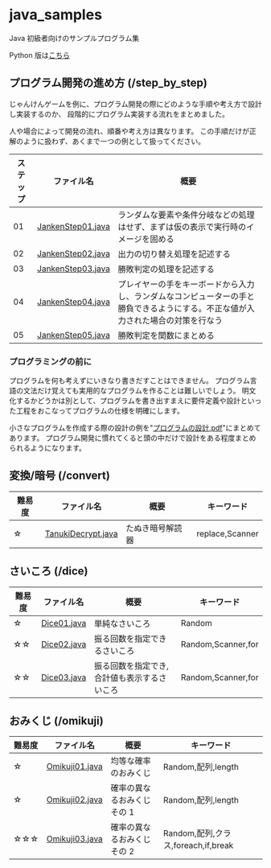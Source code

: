 # java_samples

Java 初級者向けのサンプルプログラム集

Python 版は[こちら](https://github.com/AyumuTakai/python_samples)

## プログラム開発の進め方 (/step_by_step)

じゃんけんゲームを例に、プログラム開発の際にどのような手順や考え方で設計し実装するのか、
段階的にプログラム実装する流れをまとめました。

人や場合によって開発の流れ、順番や考え方は異なります。
この手順だけが正解のように扱わず、あくまで一つの例として扱ってください。

| ステップ | ファイル名                                                                                               | 概要                                                                                                                             |
| -------- | -------------------------------------------------------------------------------------------------------- | -------------------------------------------------------------------------------------------------------------------------------- |
| 01       | [JankenStep01.java](https://github.com/AyumuTakai/java_samples/blob/main/step_by_step/JankenStep01.java) | ランダムな要素や条件分岐などの処理はせず、まずは仮の表示で実行時のイメージを固める                                               |
| 02       | [JankenStep02.java](https://github.com/AyumuTakai/java_samples/blob/main/step_by_step/JankenStep02.java) | 出力の切り替え処理を記述する                                                                                                     |
| 03       | [JankenStep03.java](https://github.com/AyumuTakai/java_samples/blob/main/step_by_step/JankenStep03.java) | 勝敗判定の処理を記述する                                                                                                         |
| 04       | [JankenStep04.java](https://github.com/AyumuTakai/java_samples/blob/main/step_by_step/JankenStep04.java) | プレイヤーの手をキーボードから入力し、ランダムなコンピューターの手と勝負できるようにする。不正な値が入力された場合の対策を行なう |
| 05       | [JankenStep05.java](https://github.com/AyumuTakai/java_samples/blob/main/step_by_step/JankenStep05.java) | 勝敗判定を関数にまとめる                                                                                                         |

### プログラミングの前に

プログラムを何も考えずにいきなり書きだすことはできません。
プログラム言語の文法だけ覚えても実用的なプログラムを作ることは難しいでしょう。
明文化するかどうかは別として、プログラムを書き出すまえに要件定義や設計といった工程をおこなってプログラムの仕様を明確にします。

小さなプログラムを作成する際の設計の例を"[プログラムの設計.pdf](https://github.com/AyumuTakai/java_samples/blob/main/step_by_step/プログラムの設計.pdf)"にまとめてあります。
プログラム開発に慣れてくると頭の中だけで設計をある程度まとめられるようになります。

## 変換/暗号 (/convert)

| 難易度 | ファイル名                                                                                            | 概要             | キーワード      |
| ------ | ----------------------------------------------------------------------------------------------------- | ---------------- | --------------- |
| ☆      | [TanukiDecrypt.java](https://github.com/AyumuTakai/java_samples/blob/main/convert/TanukiDecrypt.java) | たぬき暗号解読器 | replace,Scanner |

## さいころ (/dice)

| 難易度 | ファイル名                                                                           | 概要                                        | キーワード         |
| ------ | ------------------------------------------------------------------------------------ | ------------------------------------------- | ------------------ |
| ☆      | [Dice01.java](https://github.com/AyumuTakai/java_samples/blob/main/dice/Dice01.java) | 単純なさいころ                              | Random             |
| ☆☆     | [Dice02.java](https://github.com/AyumuTakai/java_samples/blob/main/dice/Dice02.java) | 振る回数を指定できるさいころ                | Random,Scanner,for |
| ☆☆     | [Dice03.java](https://github.com/AyumuTakai/java_samples/blob/main/dice/Dice03.java) | 振る回数を指定でき,合計値も表示するさいころ | Random,Scanner,for |

## おみくじ (/omikuji)

| 難易度 | ファイル名                                                                                    | 概要                        | キーワード                          |
| ------ | --------------------------------------------------------------------------------------------- | --------------------------- | ----------------------------------- |
| ☆      | [Omikuji01.java](https://github.com/AyumuTakai/java_samples/blob/main/omikuji/Omikuji01.java) | 均等な確率のおみくじ        | Random,配列,length                  |
| ☆      | [Omikuji02.java](https://github.com/AyumuTakai/java_samples/blob/main/omikuji/Omikuji02.java) | 確率の異なるおみくじ その 1 | Random,配列,length                  |
| ☆☆☆    | [Omikuji03.java](https://github.com/AyumuTakai/java_samples/blob/main/omikuji/Omikuji03.java) | 確率の異なるおみくじ その 2 | Random,配列,クラス,foreach,if,break |
